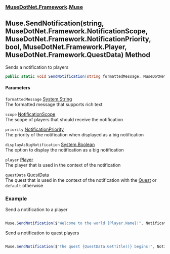 ### [MuseDotNet.Framework](./MuseDotNet-Framework.md 'MuseDotNet.Framework').[Muse](./Muse.md 'MuseDotNet.Framework.Muse')
## Muse.SendNotification(string, MuseDotNet.Framework.NotificationScope, MuseDotNet.Framework.NotificationPriority, bool, MuseDotNet.Framework.Player, MuseDotNet.Framework.QuestData) Method
Sends a notification to players  
```csharp
public static void SendNotification(string formattedMessage, MuseDotNet.Framework.NotificationScope scope, MuseDotNet.Framework.NotificationPriority priority, bool displayAsBigNotification, MuseDotNet.Framework.Player player, MuseDotNet.Framework.QuestData questData=default(MuseDotNet.Framework.QuestData));
```
#### Parameters
<a name='MuseDotNet-Framework-Muse-SendNotification(string_MuseDotNet-Framework-NotificationScope_MuseDotNet-Framework-NotificationPriority_bool_MuseDotNet-Framework-Player_MuseDotNet-Framework-QuestData)-formattedMessage'></a>
`formattedMessage` [System.String](https://docs.microsoft.com/en-us/dotnet/api/System.String 'System.String')  
The formatted message that supports rich text  
  
<a name='MuseDotNet-Framework-Muse-SendNotification(string_MuseDotNet-Framework-NotificationScope_MuseDotNet-Framework-NotificationPriority_bool_MuseDotNet-Framework-Player_MuseDotNet-Framework-QuestData)-scope'></a>
`scope` [NotificationScope](./NotificationScope.md 'MuseDotNet.Framework.NotificationScope')  
The scope of players that should receive the notification  
  
<a name='MuseDotNet-Framework-Muse-SendNotification(string_MuseDotNet-Framework-NotificationScope_MuseDotNet-Framework-NotificationPriority_bool_MuseDotNet-Framework-Player_MuseDotNet-Framework-QuestData)-priority'></a>
`priority` [NotificationPriority](./NotificationPriority.md 'MuseDotNet.Framework.NotificationPriority')  
The priority of the notification when displayed as a big notification  
  
<a name='MuseDotNet-Framework-Muse-SendNotification(string_MuseDotNet-Framework-NotificationScope_MuseDotNet-Framework-NotificationPriority_bool_MuseDotNet-Framework-Player_MuseDotNet-Framework-QuestData)-displayAsBigNotification'></a>
`displayAsBigNotification` [System.Boolean](https://docs.microsoft.com/en-us/dotnet/api/System.Boolean 'System.Boolean')  
The option to display the notification as a big notification  
  
<a name='MuseDotNet-Framework-Muse-SendNotification(string_MuseDotNet-Framework-NotificationScope_MuseDotNet-Framework-NotificationPriority_bool_MuseDotNet-Framework-Player_MuseDotNet-Framework-QuestData)-player'></a>
`player` [Player](./Player.md 'MuseDotNet.Framework.Player')  
The player that is used in the context of the notification  
  
<a name='MuseDotNet-Framework-Muse-SendNotification(string_MuseDotNet-Framework-NotificationScope_MuseDotNet-Framework-NotificationPriority_bool_MuseDotNet-Framework-Player_MuseDotNet-Framework-QuestData)-questData'></a>
`questData` [QuestData](./QuestData.md 'MuseDotNet.Framework.QuestData')  
The quest that is used in the context of the notification with the [Quest](./NotificationScope.md#NotificationScope-Quest 'MuseDotNet.Framework.NotificationScope.Quest') or `default` otherwise  
  
### Example
Send a notification to a player  
```csharp

Muse.SendNotification($"Welcome to the world {Player.Name}!", NotificationScope.Player, NotificationPriority.High, true, Player);

```

  
Send a notification to quest players  
```csharp

Muse.SendNotification($"The quest {QuestData.GetTitle()} begins!", NotificationScope.Quest, NotificationPriority.High, true, Player, QuestData);

```  
